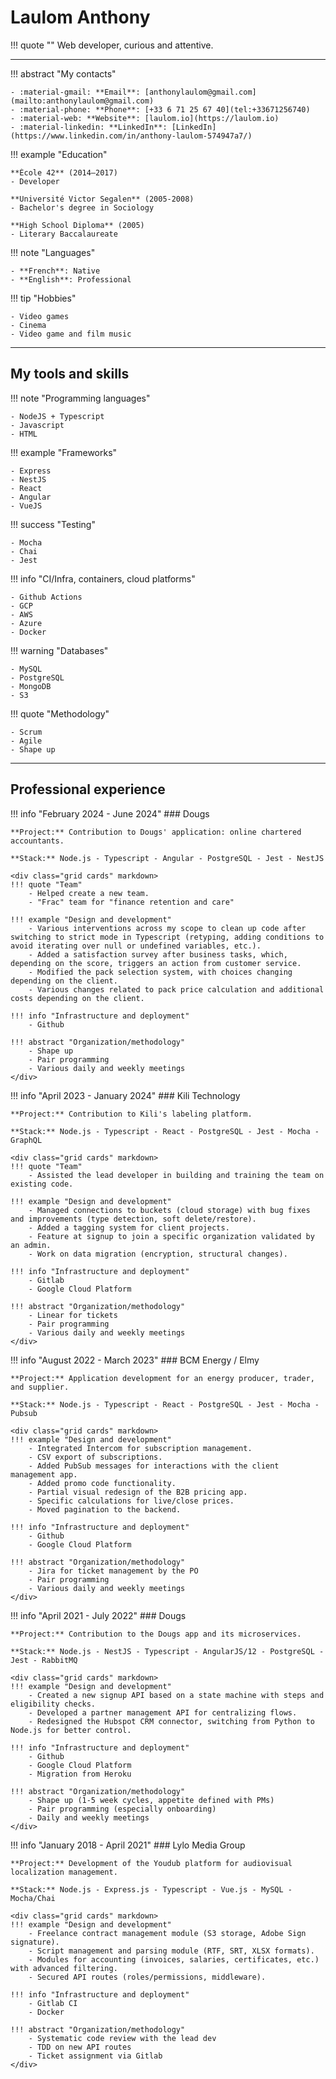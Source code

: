 # Laulom Anthony

!!! quote ""
    Web developer, curious and attentive.

---
<div class="grid cards" markdown>
!!! abstract "My contacts"

    - :material-gmail: **Email**: [anthonylaulom@gmail.com](mailto:anthonylaulom@gmail.com)  
    - :material-phone: **Phone**: [+33 6 71 25 67 40](tel:+33671256740)
    - :material-web: **Website**: [laulom.io](https://laulom.io)
    - :material-linkedin: **LinkedIn**: [LinkedIn](https://www.linkedin.com/in/anthony-laulom-574947a7/)

!!! example "Education"

    **École 42** (2014–2017)  
    - Developer

    **Université Victor Segalen** (2005-2008)
    - Bachelor's degree in Sociology

    **High School Diploma** (2005)  
    - Literary Baccalaureate

!!! note "Languages"

    - **French**: Native
    - **English**: Professional

!!! tip "Hobbies"

    - Video games
    - Cinema
    - Video game and film music
</div>

---

## My tools and skills

<div class="grid cards" markdown>
!!! note "Programming languages"

    - NodeJS + Typescript
    - Javascript
    - HTML

!!! example "Frameworks"

    - Express
    - NestJS
    - React
    - Angular
    - VueJS

!!! success "Testing"

    - Mocha
    - Chai
    - Jest

!!! info "CI/Infra, containers, cloud platforms"

    - Github Actions
    - GCP
    - AWS
    - Azure
    - Docker

!!! warning "Databases"

    - MySQL
    - PostgreSQL
    - MongoDB
    - S3

!!! quote "Methodology"

    - Scrum
    - Agile
    - Shape up
</div>

---

## Professional experience

!!! info "February 2024 - June 2024"
    ### Dougs

    **Project:** Contribution to Dougs' application: online chartered accountants.

    **Stack:** Node.js - Typescript - Angular - PostgreSQL - Jest - NestJS

    <div class="grid cards" markdown>
    !!! quote "Team"
        - Helped create a new team.
        - "Frac" team for "finance retention and care"

    !!! example "Design and development"
        - Various interventions across my scope to clean up code after switching to strict mode in Typescript (retyping, adding conditions to avoid iterating over null or undefined variables, etc.).
        - Added a satisfaction survey after business tasks, which, depending on the score, triggers an action from customer service.
        - Modified the pack selection system, with choices changing depending on the client.
        - Various changes related to pack price calculation and additional costs depending on the client.

    !!! info "Infrastructure and deployment"
        - Github

    !!! abstract "Organization/methodology"
        - Shape up
        - Pair programming
        - Various daily and weekly meetings
    </div>

!!! info "April 2023 - January 2024"
    ### Kili Technology

    **Project:** Contribution to Kili's labeling platform.

    **Stack:** Node.js - Typescript - React - PostgreSQL - Jest - Mocha - GraphQL

    <div class="grid cards" markdown>
    !!! quote "Team"
        - Assisted the lead developer in building and training the team on existing code.

    !!! example "Design and development"
        - Managed connections to buckets (cloud storage) with bug fixes and improvements (type detection, soft delete/restore).
        - Added a tagging system for client projects.
        - Feature at signup to join a specific organization validated by an admin.
        - Work on data migration (encryption, structural changes).

    !!! info "Infrastructure and deployment"
        - Gitlab
        - Google Cloud Platform

    !!! abstract "Organization/methodology"
        - Linear for tickets
        - Pair programming
        - Various daily and weekly meetings
    </div>

!!! info "August 2022 - March 2023"
    ### BCM Energy / Elmy

    **Project:** Application development for an energy producer, trader, and supplier.

    **Stack:** Node.js - Typescript - React - PostgreSQL - Jest - Mocha - Pubsub

    <div class="grid cards" markdown>
    !!! example "Design and development"
        - Integrated Intercom for subscription management.
        - CSV export of subscriptions.
        - Added PubSub messages for interactions with the client management app.
        - Added promo code functionality.
        - Partial visual redesign of the B2B pricing app.
        - Specific calculations for live/close prices.
        - Moved pagination to the backend.

    !!! info "Infrastructure and deployment"
        - Github
        - Google Cloud Platform

    !!! abstract "Organization/methodology"
        - Jira for ticket management by the PO
        - Pair programming
        - Various daily and weekly meetings
    </div>

!!! info "April 2021 - July 2022"
    ### Dougs

    **Project:** Contribution to the Dougs app and its microservices.

    **Stack:** Node.js - NestJS - Typescript - AngularJS/12 - PostgreSQL - Jest - RabbitMQ

    <div class="grid cards" markdown>
    !!! example "Design and development"
        - Created a new signup API based on a state machine with steps and eligibility checks.
        - Developed a partner management API for centralizing flows.
        - Redesigned the Hubspot CRM connector, switching from Python to Node.js for better control.

    !!! info "Infrastructure and deployment"
        - Github
        - Google Cloud Platform
        - Migration from Heroku

    !!! abstract "Organization/methodology"
        - Shape up (1-5 week cycles, appetite defined with PMs)
        - Pair programming (especially onboarding)
        - Daily and weekly meetings
    </div>

!!! info "January 2018 - April 2021"
    ### Lylo Media Group

    **Project:** Development of the Youdub platform for audiovisual localization management.

    **Stack:** Node.js - Express.js - Typescript - Vue.js - MySQL - Mocha/Chai

    <div class="grid cards" markdown>
    !!! example "Design and development"
        - Freelance contract management module (S3 storage, Adobe Sign signature).
        - Script management and parsing module (RTF, SRT, XLSX formats).
        - Modules for accounting (invoices, salaries, certificates, etc.) with advanced filtering.
        - Secured API routes (roles/permissions, middleware).

    !!! info "Infrastructure and deployment"
        - Gitlab CI
        - Docker

    !!! abstract "Organization/methodology"
        - Systematic code review with the lead dev
        - TDD on new API routes
        - Ticket assignment via Gitlab
    </div>
